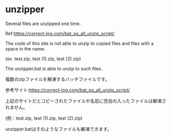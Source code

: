 # unzipper
Several files are unzipped one time.

Ref:https://correct-log.com/bat_ps_all_unzip_script/

The code of this site is not able to unzip to copied files and files with a space in the name.

(ex. test.zip, test (1).zip, test (2).zip)

The unzipper.bat is able to unzip to such files.



複数のzipファイルを解凍するバッチファイルです。

参考サイト:https://correct-log.com/bat_ps_all_unzip_script/

上記のサイトだとコピーされたファイルや名前に空白の入ったファイルは解凍されません。

(例：test.zip, test (1).zip, test (2).zip)

unzipper.batはそのようなファイルも解凍できます。
